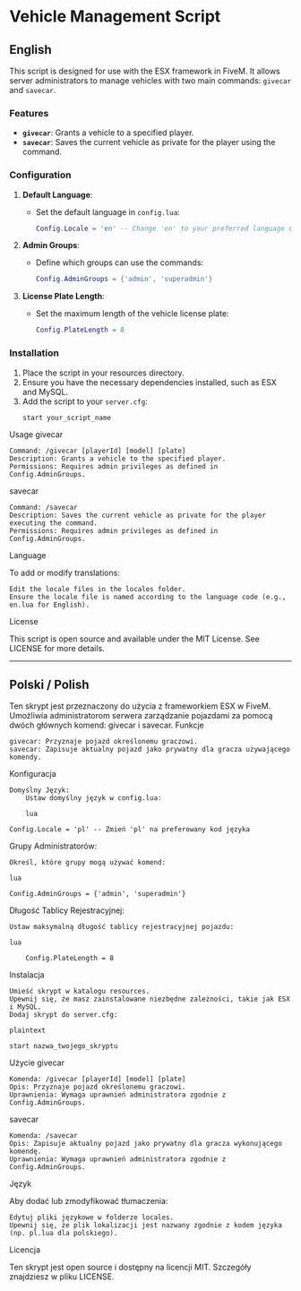 # Vehicle Management Script

## English

This script is designed for use with the ESX framework in FiveM. It allows server administrators to manage vehicles with two main commands: `givecar` and `savecar`.

### Features

- **`givecar`**: Grants a vehicle to a specified player.
- **`savecar`**: Saves the current vehicle as private for the player using the command.

### Configuration

1. **Default Language**:
   - Set the default language in `config.lua`:
     ```lua
     Config.Locale = 'en' -- Change 'en' to your preferred language code
     ```

2. **Admin Groups**:
   - Define which groups can use the commands:
     ```lua
     Config.AdminGroups = {'admin', 'superadmin'}
     ```

3. **License Plate Length**:
   - Set the maximum length of the vehicle license plate:
     ```lua
     Config.PlateLength = 8
     ```

### Installation

1. Place the script in your resources directory.
2. Ensure you have the necessary dependencies installed, such as ESX and MySQL.
3. Add the script to your `server.cfg`:
   ```plaintext
   start your_script_name

Usage
givecar

    Command: /givecar [playerId] [model] [plate]
    Description: Grants a vehicle to the specified player.
    Permissions: Requires admin privileges as defined in Config.AdminGroups.

savecar

    Command: /savecar
    Description: Saves the current vehicle as private for the player executing the command.
    Permissions: Requires admin privileges as defined in Config.AdminGroups.

Language

To add or modify translations:

    Edit the locale files in the locales folder.
    Ensure the locale file is named according to the language code (e.g., en.lua for English).

License

This script is open source and available under the MIT License. See LICENSE for more details.
_____________________________________________________________
## Polski / Polish

Ten skrypt jest przeznaczony do użycia z frameworkiem ESX w FiveM. Umożliwia administratorom serwera zarządzanie pojazdami za pomocą dwóch głównych komend: givecar i savecar.
Funkcje

    givecar: Przyznaje pojazd określonemu graczowi.
    savecar: Zapisuje aktualny pojazd jako prywatny dla gracza używającego komendy.

Konfiguracja

    Domyślny Język:
        Ustaw domyślny język w config.lua:

        lua

    Config.Locale = 'pl' -- Zmień 'pl' na preferowany kod języka

Grupy Administratorów:

    Określ, które grupy mogą używać komend:

    lua

    Config.AdminGroups = {'admin', 'superadmin'}

Długość Tablicy Rejestracyjnej:

    Ustaw maksymalną długość tablicy rejestracyjnej pojazdu:

    lua

        Config.PlateLength = 8

Instalacja

    Umieść skrypt w katalogu resources.
    Upewnij się, że masz zainstalowane niezbędne zależności, takie jak ESX i MySQL.
    Dodaj skrypt do server.cfg:

    plaintext

    start nazwa_twojego_skryptu

Użycie
givecar

    Komenda: /givecar [playerId] [model] [plate]
    Opis: Przyznaje pojazd określonemu graczowi.
    Uprawnienia: Wymaga uprawnień administratora zgodnie z Config.AdminGroups.

savecar

    Komenda: /savecar
    Opis: Zapisuje aktualny pojazd jako prywatny dla gracza wykonującego komendę.
    Uprawnienia: Wymaga uprawnień administratora zgodnie z Config.AdminGroups.

Język

Aby dodać lub zmodyfikować tłumaczenia:

    Edytuj pliki językowe w folderze locales.
    Upewnij się, że plik lokalizacji jest nazwany zgodnie z kodem języka (np. pl.lua dla polskiego).

Licencja

Ten skrypt jest open source i dostępny na licencji MIT. Szczegóły znajdziesz w pliku LICENSE.
